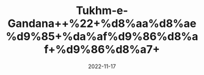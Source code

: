 ---
title: 'Tukhm-e-Gandana++%22+%d8%aa%d8%ae%d9%85+%da%af%d9%86%d8%af+%d9%86%d8%a7+'
date: '2022-11-17' 
metatag: '' 
inventory: '0' 
draft: false 
# meta description 
shortDescripton: '+Yarrow+Seeds+%22+It+is+an+anti-inflammatory+agent+and+to+heal+skin+wounds.+Other+medicinal+uses+of+yarrow+include+easing+digestive+disorders%2c+relieving+anxiety%2c+and+helping+neurological+conditions'
description: 'Seed+%d8%aa%d8%ae%d9%85++%d8%a8%db%8c%d8%ac'
longdescription: ''
tags: ''
brand: ''
subCategory: ''
sellCount: '0'
featured: True
# product Price
price: '30.0'
# Product Short Description
shortDescription: '+Yarrow+Seeds+%22+It+is+an+anti-inflammatory+agent+and+to+heal+skin+wounds.+Other+medicinal+uses+of+yarrow+include+easing+digestive+disorders%2c+relieving+anxiety%2c+and+helping+neurological+conditions'
productID: '18DC4B76-1D25-ED11-9968-005056B3A416'
type: 'products'
category: 'Seed+%d8%aa%d8%ae%d9%85++%d8%a8%db%8c%d8%ac' 
thumnailproduct: 'https://eraconnect.blob.core.windows.net/product-images/aminsaddiquidawakhana/18DC4B76-1D25-ED11-9968-005056B3A416.webp' 
images:
  - image: 'https://eraconnect.blob.core.windows.net/product-images/aminsaddiquidawakhana/18DC4B76-1D25-ED11-9968-005056B3A416.webp'  
Variants:
---